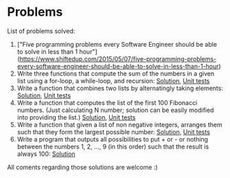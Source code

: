 # Problems

List of problems solved:

1. ["Five programming problems every Software Engineer should be able to solve in less than 1 hour"] (https://www.shiftedup.com/2015/05/07/five-programming-problems-every-software-engineer-should-be-able-to-solve-in-less-than-1-hour)
  1. Write three functions that compute the sum of the numbers in a given list using a for-loop, a while-loop, and recursion: [Solution](src/com/ampatalas/main/ListSum.java), [Unit tests](src/com/ampatalas/test/ListSumTest.java)
  2. Write a function that combines two lists by alternatingly taking elements: [Solution](src/com/ampatalas/main/MergeLists.java), [Unit tests](src/com/ampatalas/test/MergeListsTest.java)
  3. Write a function that computes the list of the first 100 Fibonacci numbers. (Just calculating N number; solution can be easily modified into providing the list.) [Solution](src/com/ampatalas/main/Fibonacci.java), [Unit tests](src/com/ampatalas/test/FibonacciTest.java)
  4. Write a function that given a list of non negative integers, arranges them such that they form the largest possible number: [Solution](src/com/ampatalas/main/LargestNumberArrangement.java), [Unit tests](src/com/ampatalas/test/LargestNumberArrangementTest.java)
  5. Write a program that outputs all possibilities to put + or - or nothing between the numbers 1, 2, ..., 9 (in this order) such that the result is always 100: [Solution](src/com/ampatalas/main/SumOf100.java)
  

All coments regarding those solutions are welcome :)
